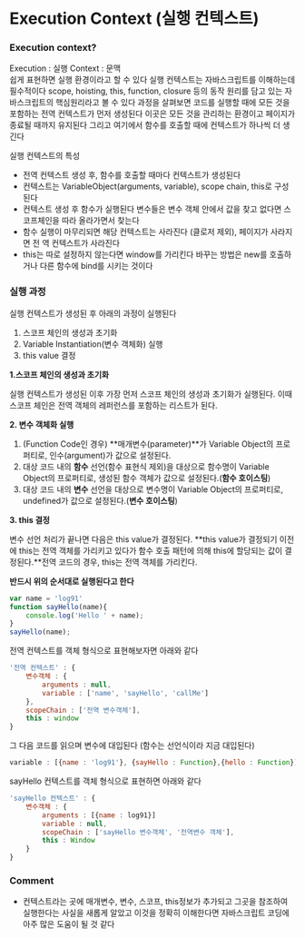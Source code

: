 # Execution Context (실행 컨텍스트)

### Execution context?

Execution : 실행 Context : 문맥  
쉽게 표현하면 실행 환경이라고 할 수 있다
실행 컨텍스트는 자바스크립트를 이해하는데 필수적이다
scope, hoisting, this, function, closure 등의 동작 원리를 담고 있는 자바스크립트의
핵심원리라고 볼 수 있다
과정을 살펴보면 코드를 실행할 때에 모든 것을 포함하는 전역 컨텍스트가 먼저 생성된다
이곳은 모든 것을 관리하는 환경이고 페이지가 종료될 때까지 유지된다
그리고 여기에서 함수를 호출할 때에 컨텍스트가 하나씩 더 생긴다

실행 컨텍스트의 특성

- 전역 컨텍스트 생성 후, 함수를 호출할 때마다 컨텍스트가 생성된다
- 컨텍스트는 VariableObject(arguments, variable), scope chain, this로 구성된다
- 컨텍스트 생성 후 함수가 실행된다 변수들은 변수 객체 안에서 값을 찾고 없다면 스코프체인을 따라 올라가면서 찾는다
- 함수 실행이 마무리되면 해당 컨텍스트는 사라진다 (클로저 제외),  페이지가 사라지면 전 역 컨텍스트가 사라진다
- this는 따로 설정하지 않는다면 window를 가리킨다 바꾸는 방법은 new를 호출하거나 다른 함수에 bind를 시키는 것이다



### 실행 과정

실행 컨텍스트가 생성된 후 아래의 과정이 실행된다

1. 스코프 체인의 생성과 초기화
2. Variable Instantiation(변수 객체화) 실행
3. this value 결정

__1.스코프 체인의 생성과 초기화__

실행 컨텍스트가 생성된 이후 가장 먼저 스코프 체인의 생성과 초기화가 실행된다. 이때 스코프 체인은 전역 객체의 레퍼런스를 포함하는 리스트가 된다.

__2. 변수 객체화 실행__

1. (Function Code인 경우) **매개변수(parameter)**가 Variable Object의 프로퍼티로, 인수(argument)가 값으로 설정된다.
2. 대상 코드 내의 **함수** 선언(함수 표현식 제외)을 대상으로 함수명이 Variable Object의 프로퍼티로, 생성된 함수 객체가 값으로 설정된다.(**함수 호이스팅**)
3. 대상 코드 내의 **변수** 선언을 대상으로 변수명이 Variable Object의 프로퍼티로, undefined가 값으로 설정된다.(**변수 호이스팅**)

__3. this 결정__

변수 선언 처리가 끝나면 다음은 this value가 결정된다. **this value가 결정되기 이전에 this는 전역 객체를 가리키고 있다가 함수 호출 패턴에 의해 this에 할당되는 값이 결정된다.**전역 코드의 경우, this는 전역 객체를 가리킨다.

**반드시 위의 순서대로 실행된다고 한다**

```js
var name = 'log91'
function sayHello(name){
    console.log('Hello ' + name);
}
sayHello(name);
```

전역 컨텍스트를 객체 형식으로 표현해보자면 아래와 같다

```js
'전역 컨텍스트' : {
    변수객체 : {
        arguments : null,
        variable : ['name', 'sayHello', 'callMe']
    },
    scopeChain : ['전역 변수객체'],
    this : window
}
```

그 다음 코드를 읽으며 변수에 대입된다 (함수는 선언식이라 지금 대입된다)

```js
variable : [{name : 'log91'}, {sayHello : Function},{hello : Function}]
```

sayHello 컨텍스트를 객체 형식으로 표현하면 아래와 같다

```js
'sayHello 컨텍스트' : {
    변수객체 : {
        arguments : [{name : log91}]
        variable : null,
        scopeChain : ['sayHello 변수객체', '전역변수 객체'],
        this : Window
    }
}
```

### Comment

- 컨텍스트라는 곳에 매개변수, 변수, 스코프, this정보가 추가되고 그곳을 참조하여 실행한다는 사실을 새롭게 알았고 이것을 정확히 이해한다면 자바스크립트 코딩에 아주 많은 도움이 될 것 같다